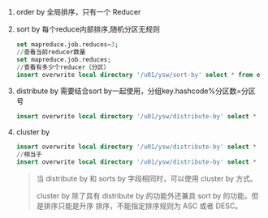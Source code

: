 1. order by 全局排序，只有一个 Reducer

2. sort by 每个reduce内部排序,随机分区无规则

   ```sql
   set mapreduce.job.reduces=3;
   //查看当前reducer数量
   set mapreduce.job.reduces;
   //查看有多少个reducer（分区）
   insert overwrite local directory '/u01/ysw/sort-by' select * from emp sort by deptno desc;
   ```

3. distribute by 需要结合sort by一起使用，分组key.hashcode%分区数=分区号

   ```sql
   insert overwrite local directory '/u01/ysw/distribute-by' select * from emp distribute by deptno sort by empno ;
   ```

4. cluster by 

   ```sql
   insert overwrite local directory '/u01/ysw/distribute-by' select * from emp cluster by deptno ;
   //相当于
   insert overwrite local directory '/u01/ysw/distribute-by' select * from emp distribute by deptno sort by deptno ;
   ```

   > 当 distribute by 和 sorts by 字段相同时，可以使用 cluster by 方式。 
   >
   > cluster by 除了具有 distribute by 的功能外还兼具 sort by 的功能。但是排序只能是升序 排序，不能指定排序规则为 ASC 或者 DESC。